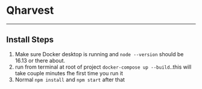 # Qharvest

------

## Install Steps

1. Make sure Docker desktop is running and `node --version` should be 16.13 or there about.
2. run from terminal at root of project `docker-compose up --build`..this will take couple minutes fhe first time you
   run it
3. Normal `npm install`  and `npm start` after that
